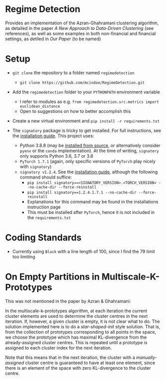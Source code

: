 # Regime Detection

Provides an implementation of the Azran-Ghahramani clustering algorithm, as detailed in the paper *A New Approach to Data-Driven Clustering* (see references), as well as some examples in both non-financial and financial settings, as detiled in *Our Paper* (to be named)

# Setup

* `git clone` the repository to a folder named `regimedetection`
    - `git clone https://github.com/mcindoe/RegimeDetection.git`
* Add the `regimedetection` folder to your `PYTHONPATH` environment variable
    - I refer to modules as e.g. `from regimedetection.src.metrics import euclidean_distance`
    - Open to suggestions on how to better accomplish this
* Create a new virtual environment and `pip install -r requirements.txt`

* The `signatory` package is tricky to get installed. For full instructions, see the [installation guide](https://signatory.readthedocs.io/en/latest/pages/usage/installation.html). This project uses:
    * Python 3.8.8 (may be [installed from source](https://www.python.org/downloads/release/python-388/), or alternatively consider `pyenv` or the `conda` implementation). At the time of writing, `signatory` only supports Python 3.6, 3.7 or 3.8
    * `PyTorch 1.7.1` (again, only specific versions of `PyTorch` play nicely with `signatory`)
    * `signatory v1.2.4`. See the [installation guide](https://signatory.readthedocs.io/en/latest/pages/usage/installation.html), although the following command should suffice:
        - `pip install signatory==<SIGNATORY_VERSION>.<TORCH_VERSION> --no-cache-dir --force-reinstall`
        - `pip install signatory==1.2.4.1.7.1 --no-cache-dir --force-reinstall`
        - Explanations for this command may be found in the installations instruction page
        - This must be installed after `PyTorch`, hence it is not included in the `requirements.txt`

# Coding Standards

* Currently using `Black` with a line length of 100, since I find the 79 limit too limiting

# On Empty Partitions in Multiscale-K-Prototypes

This was not mentioned in the paper by Azran & Ghahramani:

In the multiscale-k-prototypes algorithm, at each iteration the current cluster elements are used to determine the cluster centres in the next iteration. If, however, a given cluster is empty, it is not clear what to do. The solution implemented here is to do a *star-shaped-init* style solution. That is, from the collection of prototypes corresponding to all points in the space, we choose the prototype which has maximal KL-divergence from the already-assigned cluster centres. This is repeated until a prototype is assigned to each cluster index for the next iteration.

Note that this means that in the next iteration, the cluster with a *manually-assigned* cluster centre is guaranteed to have at least one element, since there is an element of the space with zero KL-divergence to the cluster centre.

